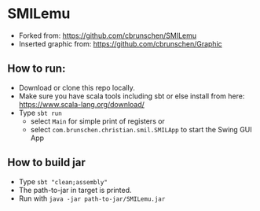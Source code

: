 # SMILemu

* Forked from: https://github.com/cbrunschen/SMILemu
* Inserted graphic from: https://github.com/cbrunschen/Graphic

## How to run:

* Download or clone this repo locally.
* Make sure you have scala tools including sbt or else install from here: https://www.scala-lang.org/download/ 
* Type `sbt run` 
  * select `Main` for simple print of registers or 
  * select `com.brunschen.christian.smil.SMILApp` to start the Swing GUI App

## How to build jar

* Type `sbt "clean;assembly"`
* The path-to-jar in target is printed.
* Run with `java -jar path-to-jar/SMILemu.jar`


